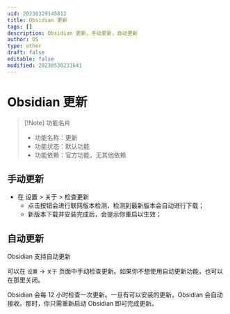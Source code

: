 ```yaml
---
uid: 20230329145812
title: Obsidian 更新
tags: []
description: Obsidian 更新，手动更新，自动更新
author: OS
type: other
draft: false
editable: false
modified: 20230530231641
---
```


# Obsidian 更新

> [!Note] 功能名片
> - 功能名称：更新
> - 功能状态：默认功能
> - 功能依赖：官方功能，无其他依赖

## 手动更新

- 在 设置 > 关于 > 检查更新
	- 点击按钮会进行联网版本检测，检测到最新版本会自动进行下载；
	- 新版本下载并安装完成后，会提示你重启以生效；

## 自动更新

Obsidian 支持自动更新

可以在 `设置` -> `关于` 页面中手动检查更新。如果你不想使用自动更新功能，也可以在那里关闭。

Obsidian 会每 12 小时检查一次更新。一旦有可以安装的更新，Obsidian 会自动接收。那时，你只需重新启动 Obsidian 即可完成更新。
